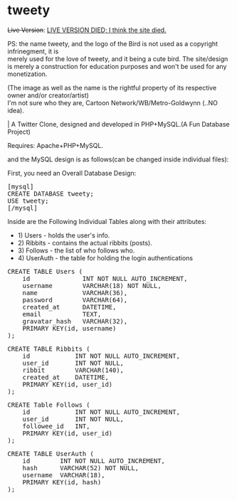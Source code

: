 tweety
======
<strike>Live Version</strike>: <u>LIVE VERSION DIED; I think the site died.</u>

PS: the name tweety, and the logo of the Bird is not used as a copyright infrinegment, it is<br>
merely used for the love of tweety, and it being a cute bird. The site/design is merely a construction for education
purposes and won't be used for any monetization.

(The image as well as the name is the rightful property of its respective owner and/or creator/artist)<br>
I'm not sure who they are, Cartoon Network/WB/Metro-Goldwynn (..NO idea). 

|
A Twitter Clone, designed and developed in PHP+MySQL.(A Fun Database Project)

Requires: Apache+PHP+MySQL.

and the MySQL design is as follows(can be changed inside individual files):

First, you need an Overall Database Design:
<pre>[mysql]
CREATE DATABASE tweety;
USE tweety;
[/mysql]</pre>

Inside are the Following Individual Tables along with their attributes:

<ul>
	<li>1) Users - holds the user's info.</li>
	<li>2) Ribbits - contains the actual ribbits (posts).</li>
	<li>3) Follows - the list of who follows who.</li>
	<li>4) UserAuth - the table for holding the login authentications</li>
</ul>

<pre>
CREATE TABLE Users (
    id              INT NOT NULL AUTO_INCREMENT,
    username        VARCHAR(18) NOT NULL,
    name            VARCHAR(36),
    password        VARCHAR(64),
    created_at      DATETIME,
    email           TEXT,
    gravatar_hash   VARCHAR(32),
    PRIMARY KEY(id, username)
);
</pre>

<pre>
CREATE TABLE Ribbits (
    id            INT NOT NULL AUTO_INCREMENT,
    user_id       INT NOT NULL,
    ribbit        VARCHAR(140),
    created_at    DATETIME,
    PRIMARY KEY(id, user_id)
);
</pre>

<pre>
CREATE Table Follows (
    id            INT NOT NULL AUTO_INCREMENT,
    user_id       INT NOT NULL,
    followee_id   INT,
    PRIMARY KEY(id, user_id)
);
</pre>

<pre>
CREATE TABLE UserAuth (
    id        INT NOT NULL AUTO_INCREMENT,
    hash      VARCHAR(52) NOT NULL,
    username  VARCHAR(18),
    PRIMARY KEY(id, hash)
);
</pre>
